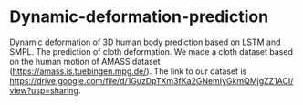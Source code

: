 # Dynamic-deformation-prediction
Dynamic deformation of 3D human body prediction based on LSTM and SMPL.
The prediction of cloth deformation.
We made a cloth dataset based on the human motion of AMASS dataset (https://amass.is.tuebingen.mpg.de/). 
The link to our dataset is https://drive.google.com/file/d/1GuzDpTXm3fKa2GNemIyGkmQMjgZZ1ACI/view?usp=sharing.
